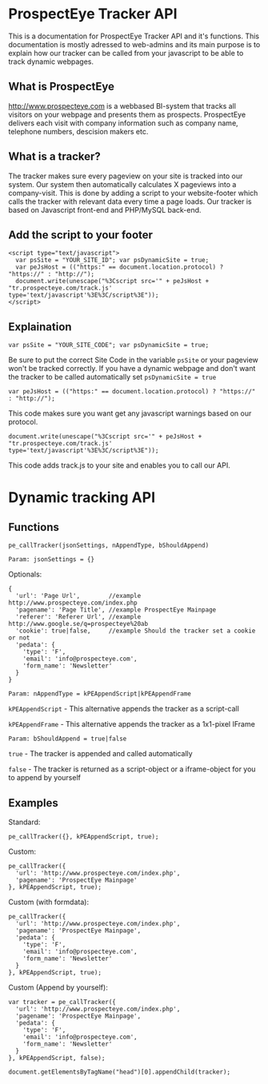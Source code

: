 ProspectEye Tracker API
=======================

This is a documentation for ProspectEye Tracker API and it's functions. This documentation is mostly adressed to web-admins
and its main purpose is to explain how our tracker can be called from your javascript to be able to track dynamic webpages.

What is ProspectEye
--------------------

http://www.prospecteye.com is a webbased BI-system that tracks all visitors on your webpage and presents them as prospects.
ProspectEye delivers each visit with company information such as company name, telephone numbers, descision makers etc.

What is a tracker?
--------------------

The tracker makes sure every pageview on your site is tracked into our system. Our system then automatically calculates X pageviews into a company-visit.
This is done by adding a script to your website-footer which calls the tracker with relevant data every time a page loads.
Our tracker is based on Javascript front-end and PHP/MySQL back-end.

Add the script to your footer
--------------------

```
<script type="text/javascript">
  var psSite = "YOUR_SITE_ID"; var psDynamicSite = true;
  var peJsHost = (("https:" == document.location.protocol) ? "https://" : "http://");
  document.write(unescape("%3Cscript src='" + peJsHost + "tr.prospecteye.com/track.js' type='text/javascript'%3E%3C/script%3E"));
</script>
```

Explaination
--------------------

`var psSite = "YOUR_SITE_CODE"; var psDynamicSite = true;`

Be sure to put the correct Site Code in the variable `psSite` or your pageview won't be tracked correctly. If you have a dynamic
webpage and don't want the tracker to be called automatically set `psDynamicSite = true`

`var peJsHost = (("https:" == document.location.protocol) ? "https://" : "http://");`

This code makes sure you want get any javascript warnings based on our protocol.

`document.write(unescape("%3Cscript src='" + peJsHost + "tr.prospecteye.com/track.js' type='text/javascript'%3E%3C/script%3E"));`

This code adds track.js to your site and enables you to call our API.

Dynamic tracking API
====================

Functions
--------------------
`pe_callTracker(jsonSettings, nAppendType, bShouldAppend)`

`Param: jsonSettings = {}`

Optionals:

```
{
  'url': 'Page Url',        //example http://www.prospecteye.com/index.php
  'pagename': 'Page Title', //example ProspectEye Mainpage
  'referer': 'Referer Url', //example http://www.google.se/q=prospecteye%20ab
  'cookie': true|false,     //example Should the tracker set a cookie or not
  'pedata': {
    'type': 'F',
    'email': 'info@prospecteye.com',
    'form_name': 'Newsletter'
  }
}
```

`Param: nAppendType = kPEAppendScript|kPEAppendFrame`

`kPEAppendScript` - This alternative appends the tracker as a script-call

`kPEAppendFrame` - This alternative appends the tracker as a 1x1-pixel IFrame

`Param: bShouldAppend = true|false`

`true` - The tracker is appended and called automatically

`false` - The tracker is returned as a script-object or a iframe-object for you to append by yourself

Examples
--------------------

Standard:

`pe_callTracker({}, kPEAppendScript, true);`

Custom:

```
pe_callTracker({
  'url': 'http://www.prospecteye.com/index.php',
  'pagename': 'ProspectEye Mainpage'
}, kPEAppendScript, true);
```

Custom (with formdata):

```
pe_callTracker({
  'url': 'http://www.prospecteye.com/index.php',
  'pagename': 'ProspectEye Mainpage',
  'pedata': {
    'type': 'F',
    'email': 'info@prospecteye.com',
    'form_name': 'Newsletter'
  }
}, kPEAppendScript, true);
```

Custom (Append by yourself):

```
var tracker = pe_callTracker({
  'url': 'http://www.prospecteye.com/index.php',
  'pagename': 'ProspectEye Mainpage',
  'pedata': {
    'type': 'F',
    'email': 'info@prospecteye.com',
    'form_name': 'Newsletter'
  }
}, kPEAppendScript, false);

document.getElementsByTagName("head")[0].appendChild(tracker);
```




